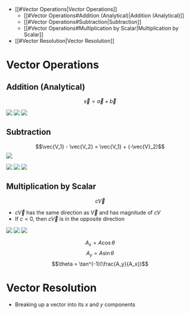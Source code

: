 - [[#Vector Operations|Vector Operations]]
	- [[#Vector Operations#Addition (Analytical)|Addition (Analytical)]]
	- [[#Vector Operations#Subtraction|Subtraction]]
	- [[#Vector Operations#Multiplication by Scalar|Multiplication by Scalar]]
- [[#Vector Resolution|Vector Resolution]]




# Vector Operations

## Addition (Analytical)
$$\vec{s} = \vec{a} + \vec{b}$$

![](Pasted%20image%2020230622205914.png)
![](Pasted%20image%2020230625153111.png)
![](Pasted%20image%2020230625153124.png)

## Subtraction
$$\vec{V_1} - \vec{V_2} = \vec{V_1} + (-\vec{V}_2)$$
![](Pasted%20image%2020230625141403.png)

![](Pasted%20image%2020230625153156.png)
![](Pasted%20image%2020230625153207.png)
![](Pasted%20image%2020230625153220.png)


## Multiplication by Scalar
$$c\vec{V}$$
- $c\vec{V}$ has the same direction as $\vec{V}$ and has magnitude of $cV$
- If $c<0$, then $c\vec{V}$ is in the opposite direction

![](Pasted%20image%2020230625153252.png)
![](Pasted%20image%2020230625153401.png)
![](Pasted%20image%2020230625153451.png)

$$A_x = A \cos \theta$$
$$A_y = A \sin \theta$$
$$\theta = \tan^{-1}(\frac{A_y}{A_x})$$



# Vector Resolution
- Breaking up a vector into its $x$ and $y$ components